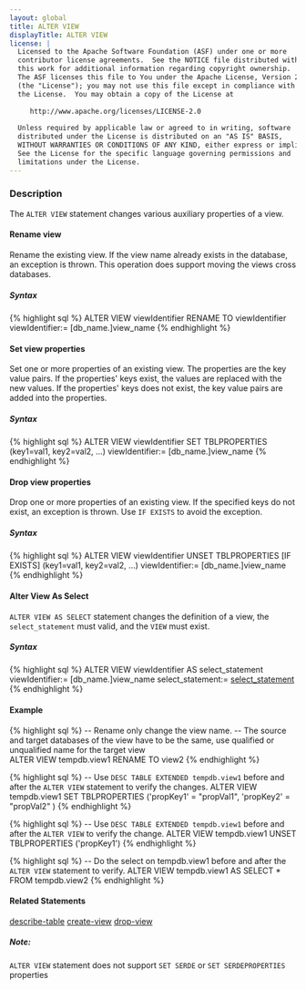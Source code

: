 ```yaml
---
layout: global
title: ALTER VIEW
displayTitle: ALTER VIEW 
license: |
  Licensed to the Apache Software Foundation (ASF) under one or more
  contributor license agreements.  See the NOTICE file distributed with
  this work for additional information regarding copyright ownership.
  The ASF licenses this file to You under the Apache License, Version 2.0
  (the "License"); you may not use this file except in compliance with
  the License.  You may obtain a copy of the License at
 
     http://www.apache.org/licenses/LICENSE-2.0
 
  Unless required by applicable law or agreed to in writing, software
  distributed under the License is distributed on an "AS IS" BASIS,
  WITHOUT WARRANTIES OR CONDITIONS OF ANY KIND, either express or implied.
  See the License for the specific language governing permissions and
  limitations under the License.
---
```


### Description
The `ALTER VIEW` statement changes various auxiliary properties of a view.


#### Rename view
Rename the existing view. If the view name already exists in the database, an exception is thrown. This operation does 
support moving the views cross databases. 
##### Syntax
{% highlight sql %}
ALTER VIEW viewIdentifier RENAME TO viewIdentifier
viewIdentifier:= [db_name.]view_name
{% endhighlight %}


#### Set view properties
Set one or more properties of an existing view. The properties are the key value pairs. If the properties' keys exist, 
the values are replaced with the new values. If the properties' keys does not exist, the key value pairs are added into 
the properties.
##### Syntax
{% highlight sql %}
ALTER VIEW viewIdentifier SET TBLPROPERTIES (key1=val1, key2=val2, ...)
viewIdentifier:= [db_name.]view_name
{% endhighlight %}


#### Drop view properties
Drop one or more properties of an existing view. If the specified keys do not exist, an exception is thrown. Use 
`IF EXISTS` to avoid the exception. 
##### Syntax
{% highlight sql %}
ALTER VIEW viewIdentifier UNSET TBLPROPERTIES [IF EXISTS] (key1=val1, key2=val2, ...)
viewIdentifier:= [db_name.]view_name
{% endhighlight %}


#### Alter View As Select
`ALTER VIEW AS SELECT` statement changes the definition of a view, the `select_statement` must valid, and the `VIEW` 
must exist.
##### Syntax
{% highlight sql %}
ALTER VIEW viewIdentifier AS select_statement
viewIdentifier:= [db_name.]view_name
select_statement:= [select_statement](sql-ref-syntax-qry-select.html)
{% endhighlight %}


#### Example
{% highlight sql %}
-- Rename only change the view name.
-- The source and target databases of the view have to be the same, use qualified or unqualified name for the target view  
ALTER VIEW tempdb.view1 RENAME TO view2
{% endhighlight %}

{% highlight sql %}
-- Use `DESC TABLE EXTENDED tempdb.view1` before and after the `ALTER VIEW` statement to verify the changes.
ALTER VIEW tempdb.view1 SET TBLPROPERTIES ('propKey1' = "propVal1", 'propKey2' = "propVal2" )
{% endhighlight %}

{% highlight sql %}
-- Use `DESC TABLE EXTENDED tempdb.view1` before and after the `ALTER VIEW` to verify the change.
ALTER VIEW tempdb.view1 UNSET TBLPROPERTIES ('propKey1')
{% endhighlight %}

{% highlight sql %}
-- Do the select on tempdb.view1 before and after the `ALTER VIEW` statement to verify.
ALTER VIEW tempdb.view1 AS SELECT * FROM tempdb.view2
{% endhighlight %}

#### Related Statements
[describe-table](sql-ref-syntax-aux-describe-table.html) 
[create-view](sql-ref-syntax-ddl-create-view.html)
[drop-view](sql-ref-syntax-ddl-drop-view.html)
##### Note:
`ALTER VIEW` statement does not support `SET SERDE` or `SET SERDEPROPERTIES` properties

